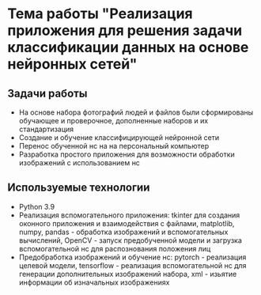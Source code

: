 #  Тема работы "Реализация приложения для решения задачи классификации данных на основе нейронных сетей"

## Задачи работы

* На основе набора фотографий людей и файлов были сформированы обучающее и проверочное, дополненные наборов и их стандартизация
* Создание и обучение классифицирующей нейронной сети
* Перенос обученной нс на на персональный компьютер
* Разработка простого приложения для возможности обработки изображений с использованием нс

## Используемые технологии

* Python 3.9
* Реализация вспомогательного приложения: tkinter для создания оконного приложения и взаимодействия  с файлами,  matplotlib, numpy, pandas - обработка изображений и вспомогательных вычислений, OpenCV - запуск предобученной модели и загрузка вспомогательной нс для распознования положения лиц
* Предобработка изображений и обучение нс: pytorch - реализация целевой модели, tensorflow - реализация вспомогательной нс для генерации дополнительных изображений набора, xml - изьятие информации об изначальных изображениях
